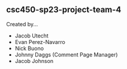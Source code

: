 ## csc450-sp23-project-team-4
Created by...
- Jacob Utecht 
- Evan Perez-Navarro 
- Nick Buono
- Johnny Daggs (Comment Page Manager)
- Jacob Johnson 
